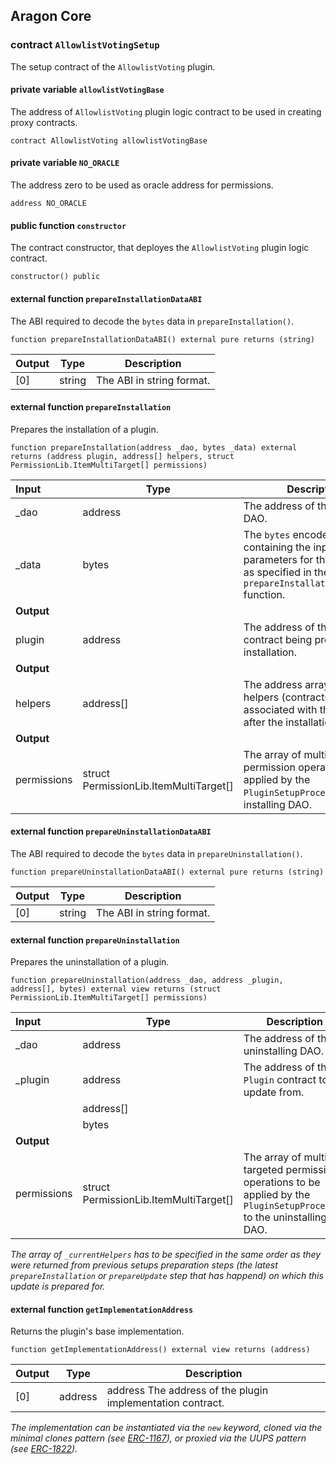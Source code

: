 ## Aragon Core

###  contract `AllowlistVotingSetup`

The setup contract of the `AllowlistVoting` plugin.

#### private variable `allowlistVotingBase`

The address of `AllowlistVoting` plugin logic contract to be used in creating proxy contracts.

```solidity
contract AllowlistVoting allowlistVotingBase 
```

#### private variable `NO_ORACLE`

The address zero to be used as oracle address for permissions.

```solidity
address NO_ORACLE 
```

#### public function `constructor`

The contract constructor, that deployes the `AllowlistVoting` plugin logic contract.

```solidity
constructor() public 
```

#### external function `prepareInstallationDataABI`

The ABI required to decode the `bytes` data in `prepareInstallation()`.

```solidity
function prepareInstallationDataABI() external pure returns (string) 
```

| Output | Type | Description |
| ------ | ---- | ----------- |
| [0] | string | The ABI in string format. |

#### external function `prepareInstallation`

Prepares the installation of a plugin.

```solidity
function prepareInstallation(address _dao, bytes _data) external returns (address plugin, address[] helpers, struct PermissionLib.ItemMultiTarget[] permissions) 
```

| Input | Type | Description |
|:----- | ---- | ----------- |
| _dao | address | The address of the installing DAO. |
| _data | bytes | The `bytes` encoded data containing the input parameters for the installation as specified in the `prepareInstallationDataABI()` function. |
| **Output** | |
| plugin | address | The address of the `Plugin` contract being prepared for installation. |
| **Output** | |
| helpers | address[] | The address array of all helpers (contracts or EOAs) associated with the plugin after the installation. |
| **Output** | |
| permissions | struct PermissionLib.ItemMultiTarget[] | The array of multi-targeted permission operations to be applied by the `PluginSetupProcessor` to the installing DAO. |

#### external function `prepareUninstallationDataABI`

The ABI required to decode the `bytes` data in `prepareUninstallation()`.

```solidity
function prepareUninstallationDataABI() external pure returns (string) 
```

| Output | Type | Description |
| ------ | ---- | ----------- |
| [0] | string | The ABI in string format. |

#### external function `prepareUninstallation`

Prepares the uninstallation of a plugin.

```solidity
function prepareUninstallation(address _dao, address _plugin, address[], bytes) external view returns (struct PermissionLib.ItemMultiTarget[] permissions) 
```

| Input | Type | Description |
|:----- | ---- | ----------- |
| _dao | address | The address of the uninstalling DAO. |
| _plugin | address | The address of the `Plugin` contract to update from. |
|  | address[] |  |
|  | bytes |  |
| **Output** | |
| permissions | struct PermissionLib.ItemMultiTarget[] | The array of multi-targeted permission operations to be applied by the `PluginSetupProcessor` to the uninstalling DAO. |

*The array of `_currentHelpers` has to be specified in the same order as they were returned from previous setups preparation steps (the latest `prepareInstallation` or `prepareUpdate` step that has happend) on which this update is prepared for.*

#### external function `getImplementationAddress`

Returns the plugin's base implementation.

```solidity
function getImplementationAddress() external view returns (address) 
```

| Output | Type | Description |
| ------ | ---- | ----------- |
| [0] | address | address The address of the plugin implementation contract. |

*The implementation can be instantiated via the `new` keyword, cloned via the minimal clones pattern (see [ERC-1167](https://eips.ethereum.org/EIPS/eip-1167)), or proxied via the UUPS pattern (see [ERC-1822](https://eips.ethereum.org/EIPS/eip-1822)).*

